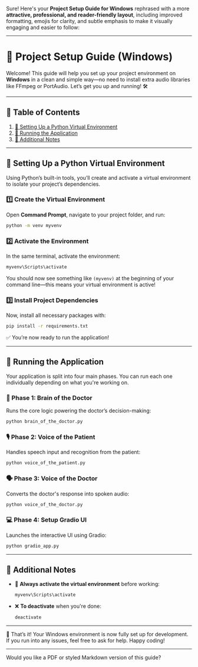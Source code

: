 Sure! Here's your **Project Setup Guide for Windows** rephrased with a more **attractive, professional, and reader-friendly layout**, including improved formatting, emojis for clarity, and subtle emphasis to make it visually engaging and easier to follow:

---

# 🚀 Project Setup Guide (Windows)

Welcome! This guide will help you set up your project environment on **Windows** in a clean and simple way—no need to install extra audio libraries like FFmpeg or PortAudio. Let’s get you up and running! 🛠️

---

## 📑 Table of Contents

1. [🔹 Setting Up a Python Virtual Environment](#setting-up-a-python-virtual-environment)
2. [🔹 Running the Application](#running-the-application)
3. [🔹 Additional Notes](#additional-notes)

---

## 🔹 Setting Up a Python Virtual Environment

Using Python’s built-in tools, you’ll create and activate a virtual environment to isolate your project’s dependencies.

### 1️⃣ Create the Virtual Environment

Open **Command Prompt**, navigate to your project folder, and run:

```bash
python -m venv myvenv
```

### 2️⃣ Activate the Environment

In the same terminal, activate the environment:

```bash
myvenv\Scripts\activate
```

You should now see something like `(myvenv)` at the beginning of your command line—this means your virtual environment is active!

### 3️⃣ Install Project Dependencies

Now, install all necessary packages with:

```bash
pip install -r requirements.txt
```

✅ You’re now ready to run the application!

---

## 🔹 Running the Application

Your application is split into four main phases. You can run each one individually depending on what you're working on.

### 🧠 Phase 1: **Brain of the Doctor**
Runs the core logic powering the doctor’s decision-making:
```bash
python brain_of_the_doctor.py
```

### 🎙️ Phase 2: **Voice of the Patient**
Handles speech input and recognition from the patient:
```bash
python voice_of_the_patient.py
```

### 🗣️ Phase 3: **Voice of the Doctor**
Converts the doctor's response into spoken audio:
```bash
python voice_of_the_doctor.py
```

### 💻 Phase 4: **Setup Gradio UI**
Launches the interactive UI using Gradio:
```bash
python gradio_app.py
```

---

## 🔹 Additional Notes

- 🔁 **Always activate the virtual environment** before working:
  ```bash
  myvenv\Scripts\activate
  ```
- ❌ **To deactivate** when you're done:
  ```bash
  deactivate
  ```

---

🎉 That’s it! Your Windows environment is now fully set up for development. If you run into any issues, feel free to ask for help. Happy coding!

---

Would you like a PDF or styled Markdown version of this guide?